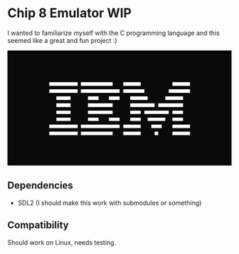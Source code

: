 # Chip 8 Emulator WIP

I wanted to familiarize myself with the C programming language and this seemed like a great and fun project :)

![IBM Test Rom](img/ibm.png)

## Dependencies

- SDL2 (I should make this work with submodules or something)

## Compatibility

Should work on Linux, needs testing.